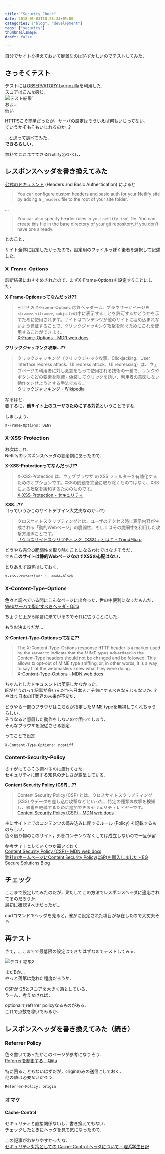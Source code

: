 ```yaml
---

title: "Security Check"
date: 2018-05-03T10:28:33+09:00
categories: ["blog", "development"]
tags: ["security"]
thumbnailImage:
draft: false

---
```



自分でサイトを構えておいて脆弱なのは恥ずかしいのでテストしてみた．
<!--more-->


## さっそくテスト

テストには[OBSERVATORY by mozilla](https://observatory.mozilla.org/)を利用した．  
スコアはこんな感じ．  
![テスト結果1](https://gyazo.com/1514cf5fc30d787e9d39f787e81a06cf.png "テスト結果1")  
おぉ...  
低い


HTTPSこそ簡単だったが，サーバの設定はそういえば何もいじってない．  
ていうかそもそもいじれるのか...?  


...と思って調べてみた．  
**できるらしい．**  

無料でここまでできるNetlify恐るべし．


## レスポンスヘッダを書き換えてみた

[公式のドキュメント](https://www.netlify.com/docs/headers-and-basic-auth/) (Headers and Basic Authentication) によると  

> You can configure custom headers and basic auth for your Netlify site by adding a `_headers` file to the root of your site folder.  

...  

> You can also specify header rules in your `netlify.toml` file. You can create this file in the base directory of your git repository, if you don’t have one already.  

とのこと．  

サイト全体に設定したかったので，設定用のファイルっぽく後者を選択して記述した．

### X-Frame-Options

診断結果におすすめされたので，まずX-Frame-Optionsを設定することにした．  

**X-Frame-Optionsってなんだっけ??**  

> HTTP の X-Frame-Options 応答ヘッダーは、ブラウザーがページを `<frame>`, `<iframe>`, `<object>`の中に表示することを許可するかどうかを示すために使用されます。サイトはコンテンツが他のサイトに埋め込まれないよう保証することで、クリックジャッキング攻撃を防ぐためにこれを使用することができます。  
[X-Frame-Options - MDN web docs](https://developer.mozilla.org/ja/docs/Web/HTTP/X-Frame-Options)  

**クリックジャッキング攻撃...??**  

> クリックジャッキング（クリックジャック攻撃、Clickjacking、User Interface redress attack、UI redress attack、UI redressing）は、ウェブページの利用者に対し悪意をもって使用される技術の一種で、リンクやボタンなどの要素を隠蔽・偽装してクリックを誘い、利用者の意図しない動作をさせようとする手法である。  
[クリックジャッキング - Wikipedia](https://ja.wikipedia.org/wiki/%E3%82%AF%E3%83%AA%E3%83%83%E3%82%AF%E3%82%B8%E3%83%A3%E3%83%83%E3%82%AD%E3%83%B3%E3%82%B0)  

なるほど．  
要するに，**他サイト上のユーザのためにする対策**ということですね．  

しましょう．  

`X-Frame-Options: DENY`  


### X-XSS-Protection

お次はこれ．  
Netlifyのレスポンスヘッダの設定例にあったので．  

**X-XSS-Protectionってなんだっけ??**  

> X-XSS-Protection は、ウェブブラウザ の XSS フィルターを有効化するためのオプションです。XSSの問題を完全に取り除くものではなく、XSSによる攻撃を緩和するためのものです。  
[X-XSS-Protection - セキュリティ](http://kaworu.jpn.org/security/X-XSS-Protection)  

**XSS...??**  
（っていうかこのサイトデザイン大丈夫なのか...??）  

> クロスサイトスクリプティングとは、ユーザのアクセス時に表示内容が生成される「動的Webページ」の脆弱性、もしくはその脆弱性を利用した攻撃方法のことです。  
[「クロスサイトスクリプティング（XSS）」とは？ - TrendMicro](https://www.trendmicro.com/ja_jp/security-intelligence/research-reports/threat-solution/xss.html)  


どうやら完全の脆弱性を取り除くことになるわけではなさそうだ．  
でも**このサイトは静的WebページなのでXSSの心配はない．**

とりあえず設定はしておく．

`X-XSS-Protection: 1; mode=block`


### X-Content-Type-Options

色々と調べている間にこんなページに出会った．世の中便利になったもんだ．  
[Webサーバで指定すべきヘッダ - Qiita](https://qiita.com/d6rkaiz/items/9f4ebad83b3437a0d2ea)  

ちょうど上から順番に来ているのでそれに従うことにした．  


もうお決まりだが...  

**X-Content-Type-Optionsってなに??**  

> The X-Content-Type-Options response HTTP header is a marker used by the server to indicate that the MIME types advertised in the Content-Type headers should not be changed and be followed. This allows to opt-out of MIME type sniffing, or, in other words, it is a way to say that the webmasters knew what they were doing.  
[X-Content-Type-Options - MDN web docs](https://developer.mozilla.org/en-US/docs/Web/HTTP/Headers/X-Content-Type-Options)  

ちゃんとしたドキュメントは英語しかなかった．  
IEがどうのって記事が多いんだから日本人こそ気にするべきなんじゃないか...?  
やはり日本のIT業界の未来が不安だ．  

どうやら一部のブラウザはこちらが指定したMIME typeを無視してくれちゃうらしい．  
そうなると意図した動作をしないので困ってしまう．  
そんなブラウザを服従させる設定．

ってことで設定  

`X-Content-Type-Options: nosniff`


### Content-Security-Policy

さすがにそろそろ調べるのに疲れてきた．  
セキュリティに関する知見の乏しさが露呈している．  

**Content Security Policy (CSP)...??**  

> Content Security Policy (CSP) とは、クロスサイトスクリプティング (XSS) やデータを差し込む攻撃などといった、特定の種類の攻撃を検知し、影響を軽減するために追加できるセキュリティレイヤーです。  
[Content Security Policy (CSP) - MDN web docs](https://developer.mozilla.org/ja/docs/Web/HTTP/CSP)  

主にサイト上でのコンテンツの読み込みに関するルール (Policy) を記載するものらしい．  
色々借り物のこのサイト，外部コンテンツなくしては成立しないので一旦保留．  

参考サイトとしていくつか置いておく．  
[Content Security Policy (CSP) - MDN web docs](https://developer.mozilla.org/ja/docs/Web/HTTP/CSP)  
[弊社のホームページにContent Security Policy(CSP)を導入しました - EG Secure Solutions Blog](https://blog.eg-secure.co.jp/2013/12/Content-Security-Policy-CSP.html)  


## チェック

ここまで設定してみたのだが，果たしてこの方法でレスポンスヘッダに適応されてるのだろうか．  
最初に確認すべきだったが...  

curlコマンドでヘッダを見ると，確かに設定された項目が存在したので大丈夫そう．  



## 再テスト

さて，ここまでで最低限の設定はできたはずなのでテストしてみる．

![テスト結果2](https://gyazo.com/8b0434f5365221205a4e88f93052b9c0.png "テスト結果2")  

まだBか...  
やっと落第は免れた程度だろうか．  

CSPが-25とスコアを大きく落としている．  
うーん，考えなければ．  

optionalでreferrer policyなるものがある．  
これで点数を稼いでみるか．

## レスポンスヘッダを書き換えてみた（続き）

### Referrer Policy

色々書いてあったがこのページが参考になりそう．  
[Referrerを制御する - Qiita](https://qiita.com/wakaba@github/items/707d72f97f2862cd8000)  

特に困ることもないはずだが，originのみの送信にしておく．  
他の値は必要ないだろう．  

`Referrer-Policy: origin`


### オマケ

#### Cache-Control

セキュリティと直接関係ないし，書き換えてもない．  
チェックしたときにヘッダを見て気になったので．  

この記事がわかりやすかったな．  
[セキュリティ対策としての Cache-Control ヘッダについて - 理系学生日記](https://kiririmode.hatenablog.jp/entry/20170625/1498389317)